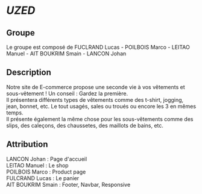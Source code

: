 # *UZED*
## Groupe
Le groupe est composé de FUCLRAND Lucas - POILBOIS Marco - LEITAO Manuel - AIT BOUKRIM Smain - LANCON Johan
## Description
Notre site de E-commerce propose une seconde vie à vos vêtements et sous-vêtement ! Un conseil : Gardez la première. <br>
Il présentera différents types de vêtements comme des t-shirt, jogging, jean, bonnet, etc. Le tout usagés, sales ou troués ou encore les 3 en mêmes temps. <br>
Il présente également la même chose pour les sous-vêtements comme des slips, des caleçons, des chaussetes, des maillots de bains, etc.
## Attribution
LANCON Johan : Page d'accueil <br>
LEITAO Manuel : Le shop <br>
POILBOIS Marco : Product page <br>
FULCRAND Lucas : Le panier <br>
AIT BOUKRIM Smain : Footer, Navbar, Responsive
